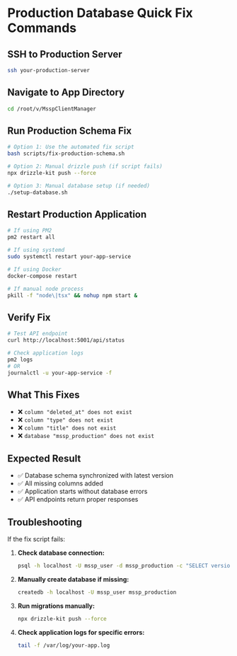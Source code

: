 # Production Database Quick Fix Commands

## SSH to Production Server

```bash
ssh your-production-server
```

## Navigate to App Directory

```bash
cd /root/v/MsspClientManager
```

## Run Production Schema Fix

```bash
# Option 1: Use the automated fix script
bash scripts/fix-production-schema.sh

# Option 2: Manual drizzle push (if script fails)
npx drizzle-kit push --force

# Option 3: Manual database setup (if needed)
./setup-database.sh
```

## Restart Production Application

```bash
# If using PM2
pm2 restart all

# If using systemd
sudo systemctl restart your-app-service

# If using Docker
docker-compose restart

# If manual node process
pkill -f "node\|tsx" && nohup npm start &
```

## Verify Fix

```bash
# Test API endpoint
curl http://localhost:5001/api/status

# Check application logs
pm2 logs
# OR
journalctl -u your-app-service -f
```

## What This Fixes

- ❌ `column "deleted_at" does not exist`
- ❌ `column "type" does not exist` 
- ❌ `column "title" does not exist`
- ❌ `database "mssp_production" does not exist`

## Expected Result

- ✅ Database schema synchronized with latest version
- ✅ All missing columns added
- ✅ Application starts without database errors
- ✅ API endpoints return proper responses

## Troubleshooting

If the fix script fails:

1. **Check database connection:**
   ```bash
   psql -h localhost -U mssp_user -d mssp_production -c "SELECT version();"
   ```

2. **Manually create database if missing:**
   ```bash
   createdb -h localhost -U mssp_user mssp_production
   ```

3. **Run migrations manually:**
   ```bash
   npx drizzle-kit push --force
   ```

4. **Check application logs for specific errors:**
   ```bash
   tail -f /var/log/your-app.log
   ``` 